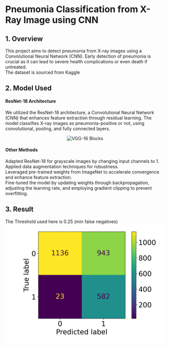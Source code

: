 # Pneumonia Classification from X-Ray Image using CNN

## 1. Overview
This project aims to detect pneumonia from X-ray images using a Convolutional Neural Network (CNN). Early detection of pneumonia is crucial as it can lead to severe health complications or even death if untreated.  
The dataset is sourced from Kaggle

## 2. Model Used
#### ResNet-18 Architecture
We utilized the ResNet-18 architecture, a Convolutional Neural Network (CNN) that enhances feature extraction through residual learning. The model classifies X-ray images as pneumonia-positive or not, using convolutional, pooling, and fully connected layers.
<p align="center">
  <img src="https://www.researchgate.net/publication/346220616/figure/fig1/AS:1022073828823040@1620692798117/The-architecture-of-ResNet18-model-31.jpg" alt="VGG-16 Blocks" width="500"/>
</p>

#### Other Methods
Adapted ResNet-18 for grayscale images by changing input channels to 1.   
Applied data augmentation techniques for robustness.   
Leveraged pre-trained weights from ImageNet to accelerate convergence and enhance feature extraction.   
Fine-tuned the model by updating weights through backpropagation, adjusting the learning rate, and employing gradient clipping to prevent overfitting.

## 3. Result
The Threshold used here is 0.25 (min false negatives)
![Confusion Matrix](Confusion_Matrix.png)
